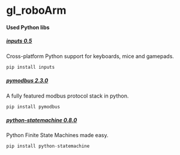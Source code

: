 # gl_roboArm
#### Used Python libs 
##### [inputs 0.5](https://pypi.org/project/inputs/)
Cross-platform Python support for keyboards, mice and gamepads.
```` python
pip install inputs
````
##### [pymodbus 2.3.0](https://pypi.org/project/pymodbus/)
A fully featured modbus protocol stack in python.
```` python
pip install pymodbus
````
##### [python-statemachine 0.8.0](https://pypi.org/project/python-statemachine/)
Python Finite State Machines made easy.
```` python
pip install python-statemachine
````
